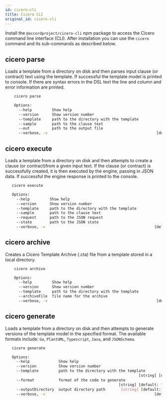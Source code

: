 ```yaml
---
id: cicero-cli
title: Cicero CLI
original_id: cicero-cli
---
```


Install the `@accordproject/cicero-cli` npm package to access the Cicero command line interface (CLI). After installation you can use the `cicero` command and its sub-commands as described below.

## cicero parse

Loads a template from a directory on disk and then parses input clause (or contract) text using the template.
If successful the template model is printed to console. If there are syntax errors in the DSL
text the line and column and error information are printed.

```bash
    cicero parse

    Options:
      --help         Show help                                             [boolean]
      --version      Show version number                                   [boolean]
      --template     path to the directory with the template                [string]
      --sample       path to the clause text                                [string]
      --out          path to the output file                                [string]
      --verbose, -v                                                 [default: false]
```

## cicero execute

Loads a template from a directory on disk and then attempts to create a clause (or contract)from a given input
text. If the clause (or contract) is successfully created, it is then executed by the engine, passing in JSON data. If successful the
engine response is printed to the console.

```bash
   cicero execute

   Options:
     --help         Show help                                             [boolean]
     --version      Show version number                                   [boolean]
     --template     path to the directory with the template                [string]
     --sample       path to the clause text                                [string]
     --request      path to the JSON request                                [array]
     --state        path to the JSON state                                 [string]
     --verbose, -v                                                 [default: false]
```

## cicero archive

Creates a Cicero Template Archive (.cta) file from a template stored in a local directory.

```sh
    cicero archive

    Options:
      --help         Show help                                             [boolean]
      --version      Show version number                                   [boolean]
      --template     path to the directory with the template                [string]
      --archiveFile  file name for the archive                              [string]
      --verbose, -v                                                 [default: false]
```

## cicero generate

Loads a template from a directory on disk and then attempts to generate versions of the template model in the specified format.
The available formats include: `Go`, `PlantUML`, `Typescript`, `Java`, and `JSONSchema`.

```bash
   cicero generate

   Options:
     --help             Show help                                         [boolean]
     --version          Show version number                               [boolean]
     --template         path to the directory with the template
                                                            [string] [default: "."]
     --format           format of the code to generate
                                                   [string] [default: "JSONSchema"]
     --outputDirectory  output directory path       [string] [default: "./output/"]
     --verbose, -v                                                 [default: false]
```
